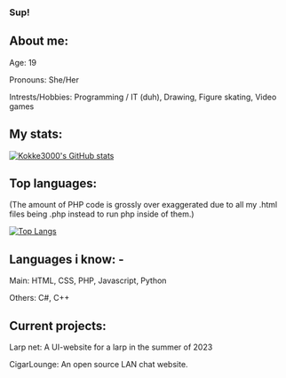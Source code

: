 ### Sup!

## About me:
  Age: 19
  
  Pronouns: She/Her
  
  Intrests/Hobbies: Programming / IT (duh), Drawing, Figure skating, Video games 
  
## My stats:
[![Kokke3000's GitHub stats](https://github-readme-stats.vercel.app/api?username=Kokke3000)](https://github.com/Kokke3000/github-readme-stats)  

## Top languages:
(The amount of PHP code is grossly over exaggerated due to all my .html files being .php instead to run php inside of them.)  

[![Top Langs](https://github-readme-stats.vercel.app/api/top-langs/?username=Kokke3000)](https://github.com/Kokke3000/github-readme-stats)

## Languages i know: -

Main: HTML, CSS, PHP, Javascript, Python  

Others: C#, C++  


## Current projects:

Larp net: A UI-website for a larp in the summer of 2023  

CigarLounge: An open source LAN chat website.


